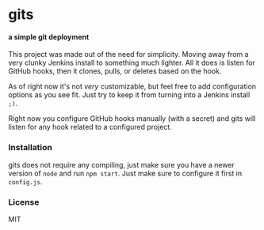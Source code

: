 # gits
#### a simple git deployment

This project was made out of the need for simplicity. Moving away from a very
clunky Jenkins install to something much lighter. All it does is listen for
GitHub hooks, then it clones, pulls, or deletes based on the hook.

As of right now it's not _very_ customizable, but feel free to add configuration
options as you see fit. Just try to keep it from turning into a Jenkins install
`;)`.

Right now you configure GitHub hooks manually (with a secret) and gits will
listen for any hook related to a configured project.

### Installation
gits does not require any compiling, just make sure you have a newer version of
`node` and run `npm start`. Just make sure to configure it first in `config.js`.

### License
MIT

